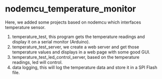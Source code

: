# nodemcu_temperature_monitor

Here, we added some projects based on nodemcu which interfaces temperature sensor.
  1. temperature_test, this program gets the temperature readings and display it on a serial monitor (Arduino).
  2. temperature_test_server, we create a web server and get those temperature values and displays in a web page with some good GUI.
  3. temperature_test_led_control_server, based on the temperature readings, led will control.
  4. data logging, this will log the temperature data and store it in a SPI Flash file.
